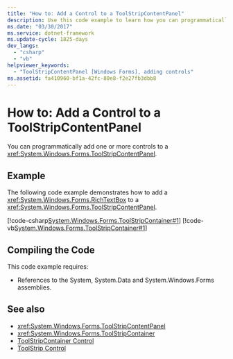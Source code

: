 ```yaml
---
title: "How to: Add a Control to a ToolStripContentPanel"
description: Use this code example to learn how you can programmatically add one or more controls to a ToolStripContentPanel.
ms.date: "03/30/2017"
ms.service: dotnet-framework
ms.update-cycle: 1825-days
dev_langs:
  - "csharp"
  - "vb"
helpviewer_keywords:
  - "ToolStripContentPanel [Windows Forms], adding controls"
ms.assetid: fa410960-bf1a-42fc-80e8-f2e27fb3dbb8
---
```

# How to: Add a Control to a ToolStripContentPanel

You can programmatically add one or more controls to a <xref:System.Windows.Forms.ToolStripContentPanel>.

## Example

The following code example demonstrates how to add a <xref:System.Windows.Forms.RichTextBox> to a <xref:System.Windows.Forms.ToolStripContentPanel>.

[!code-csharp[System.Windows.Forms.ToolStripContainer#1](~/samples/snippets/csharp/VS_Snippets_Winforms/System.Windows.Forms.ToolStripContainer/CS/Form1.cs#1)]
[!code-vb[System.Windows.Forms.ToolStripContainer#1](~/samples/snippets/visualbasic/VS_Snippets_Winforms/System.Windows.Forms.ToolStripContainer/VB/Form1.vb#1)]

## Compiling the Code

This code example requires:

- References to the System, System.Data and System.Windows.Forms assemblies.

## See also

- <xref:System.Windows.Forms.ToolStripContentPanel>
- <xref:System.Windows.Forms.ToolStripContainer>
- [ToolStripContainer Control](toolstripcontainer-control.md)
- [ToolStrip Control](toolstrip-control-windows-forms.md)
